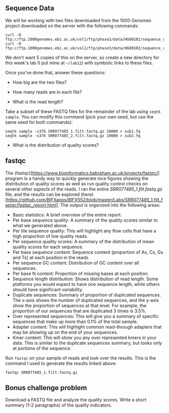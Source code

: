 Sequence Data
-------------

We will be working with two files downloaded from the 1000 Genomes
project downloaded on the server with the following commands:

    curl -O ftp://ftp.1000genomes.ebi.ac.uk/vol1/ftp/phase3/data/HG00102/sequence_read/SRR077485_1.filt.fastq.gz
    curl -O ftp://ftp.1000genomes.ebi.ac.uk/vol1/ftp/phase3/data/HG00102/sequence_read/SRR077485_2.filt.fastq.gz

We don't want 5 copies of this on the server, so create a new directory
for this week's lab (I put mine at `~/lab12`) with symbolic links to
these files.

Once you've done that, answer these questions:

-   How big are the two files?

-   How many reads are in each file?

-   What is the read length?

Take a subset of these FASTQ files for the remainder of the lab using
`seqtk sample`. You can modify this command (pick your own seed, but use
the same seed for both commands):

    seqtk sample -s376 SRR077485_1.filt.fastq.gz 10000 > sub1.fq
    seqtk sample -s376 SRR077485_2.filt.fastq.gz 10000 > sub2.fq

-   What is the distribution of quality scores?

fastqc
------

The
(fastqc)\[<https://www.bioinformatics.babraham.ac.uk/projects/fastqc/>\]
program is a handy way to quickly generate nice figures showing the
distribution of quality scores as well as run quality control checks on
several other aspects of the reads. I ran the entire
*SRR077485\_1.filt.fastq.gz* file, and the results can be explored
(here)\[<https://github.com/BIFXapps/BIFX552/blob/master/Labs/SRR077485_1.filt_fastqc/fastqc_report.html>\].
The output is organized into the following areas:

-   Basic statistics: A brief overview of the entire report.
-   Per base sequence quality: A summary of the quality scores similar
    to what we generated above.
-   Per tile sequence quality: This will highlight any flow cells that
    have a high proportion of low quality reads.
-   Per sequence quality scores: A summary of the distribution of mean
    quality scores for each sequence.
-   Per base sequence content: Sequence content (proportion of As, Cs,
    Gs and Ts) at each position in the reads.
-   Per sequence GC content: Distribution of GC content over
    all sequences.
-   Per base N content: Proportion of missing bases at each position.
-   Sequence length distribution: Shows distribution of read length.
    Some platforms you would expect to have one sequence length, while
    others should have significant variability.
-   Duplicate sequences: Summary of proportion of duplicated sequences.
    The x-axis shows the number of duplicated sequences, and the y-axis
    show the proportion of sequences at that level. For example, the
    proportion of our sequences that are duplicated 3 times is 3.5%.
-   Over represented sequences: This will give you a summary of specific
    sequences that make up more than 0.1% of the total sample.
-   Adapter content: This will highlight common read-through adapters
    that may be showing up on the end of your sequences.
-   Kmer content: This will show you any over represented kmers in
    your data. This is similar to the duplicate sequences summary, but
    looks only at portions of the sequence.

Run `fastqc` on your sample of reads and look over the results. This is
the command I used to generate the results linked above:

    fastqc SRR077485_1.filt.fastq.gz

Bonus challenge problem
-----------------------

Download a FASTQ file and analyze the quality scores. Write a short
summary (1-2 paragraphs) of the quality indicators.
